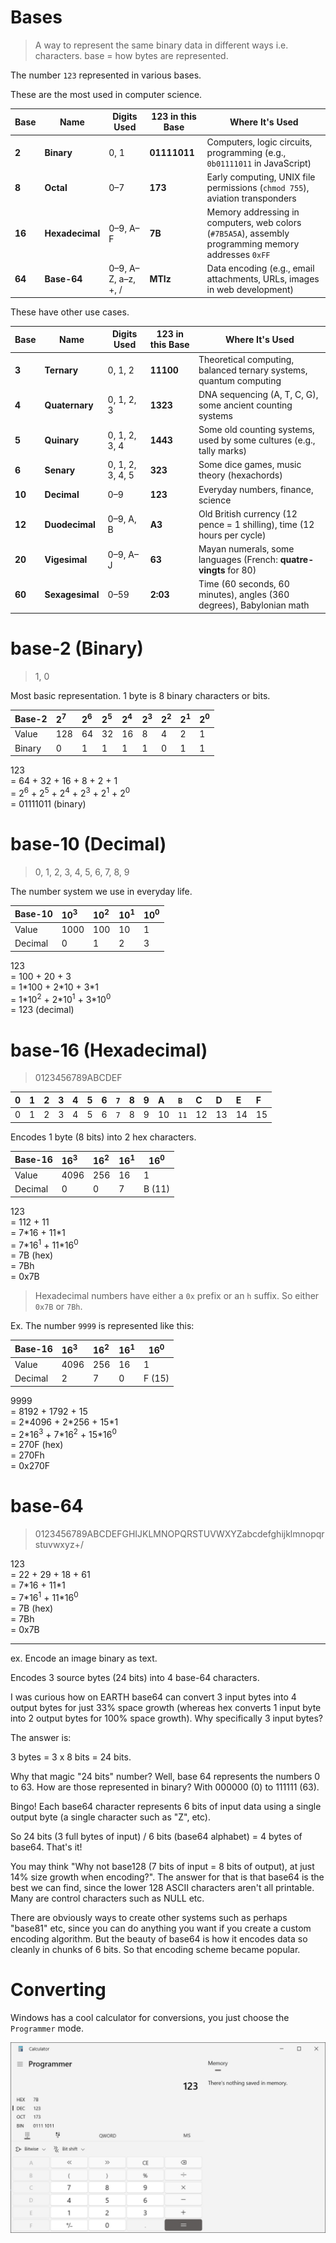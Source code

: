 # Bases

> A way to represent the same binary data in different ways i.e. characters. base = how bytes are represented.

The number `123` represented in various bases.

These are the most used in computer science.

| Base   | Name            | Digits Used         | 123 in this Base | Where It's Used                                                                                      |
| ------ | --------------- | ------------------- | ---------------- | ---------------------------------------------------------------------------------------------------- |
| **2**  | **Binary**      | 0, 1                | **01111011**     | Computers, logic circuits, programming (e.g., `0b01111011` in JavaScript)                            |
| **8**  | **Octal**       | 0–7                 | **173**          | Early computing, UNIX file permissions (`chmod 755`), aviation transponders                          |
| **16** | **Hexadecimal** | 0–9, A–F            | **7B**           | Memory addressing in computers, web colors (`#7B5A5A`), assembly programming memory addresses `0xFF` |
| **64** | **Base-64**     | 0–9, A–Z, a–z, +, / | **MTIz**         | Data encoding (e.g., email attachments, URLs, images in web development)                             |

These have other use cases.

| Base   | Name            | Digits Used      | 123 in this Base | Where It's Used                                                         |
| ------ | --------------- | ---------------- | ---------------- | ----------------------------------------------------------------------- |
| **3**  | **Ternary**     | 0, 1, 2          | **11100**        | Theoretical computing, balanced ternary systems, quantum computing      |
| **4**  | **Quaternary**  | 0, 1, 2, 3       | **1323**         | DNA sequencing (A, T, C, G), some ancient counting systems              |
| **5**  | **Quinary**     | 0, 1, 2, 3, 4    | **1443**         | Some old counting systems, used by some cultures (e.g., tally marks)    |
| **6**  | **Senary**      | 0, 1, 2, 3, 4, 5 | **323**          | Some dice games, music theory (hexachords)                              |
| **10** | **Decimal**     | 0–9              | **123**          | Everyday numbers, finance, science                                      |
| **12** | **Duodecimal**  | 0–9, A, B        | **A3**           | Old British currency (12 pence = 1 shilling), time (12 hours per cycle) |
| **20** | **Vigesimal**   | 0–9, A–J         | **63**           | Mayan numerals, some languages (French: **quatre-vingts** for 80)       |
| **60** | **Sexagesimal** | 0–59             | **2:03**         | Time (60 seconds, 60 minutes), angles (360 degrees), Babylonian math    |

# base-2 (Binary)

> 1, 0

Most basic representation. 1 byte is 8 binary characters or bits.

| Base-2 | 2<sup>7</sup> | 2<sup>6</sup> | 2<sup>5</sup> | 2<sup>4</sup> | 2<sup>3</sup> | 2<sup>2</sup> | 2<sup>1</sup> | 2<sup>0</sup> |
| :----- | :------------ | :------------ | :------------ | :------------ | :------------ | :------------ | :------------ | :------------ |
| Value  | 128           | 64            | 32            | 16            | 8             | 4             | 2             | 1             |
| Binary | 0             | 1             | 1             | 1             | 1             | 0             | 1             | 1             |

123  
= 64 + 32 + 16 + 8 + 2 + 1  
= 2<sup>6</sup> + 2<sup>5</sup> + 2<sup>4</sup> + 2<sup>3</sup> + 2<sup>1</sup> + 2<sup>0</sup>  
= 01111011 (binary)

# base-10 (Decimal)

> 0, 1, 2, 3, 4, 5, 6, 7, 8, 9

The number system we use in everyday life.

| Base-10 | 10<sup>3</sup> | 10<sup>2</sup> | 10<sup>1</sup> | 10<sup>0</sup> |
| :------ | :------------- | :------------- | :------------- | -------------- |
| Value   | 1000           | 100            | 10             | 1              |
| Decimal | 0              | 1              | 2              | 3              |

123  
= 100 + 20 + 3  
= 1\*100 + 2\*10 + 3\*1  
= 1\*10<sup>2</sup> + 2\*10<sup>1</sup> + 3\*10<sup>0</sup>  
= 123 (decimal)

# base-16 (Hexadecimal)

> 0123456789ABCDEF

| 0   | 1   | 2   | 3   | 4   | 5   | 6   | `7` | 8   | 9   | A   | `B`  | C   | D   | E   | F   |
| :-- | :-- | :-- | :-- | :-- | :-- | :-- | :-- | :-- | :-- | :-- | :--- | :-- | :-- | :-- | :-- |
| 0   | 1   | 2   | 3   | 4   | 5   | 6   | `7` | 8   | 9   | 10  | `11` | 12  | 13  | 14  | 15  |

Encodes 1 byte (8 bits) into 2 hex characters.

| Base-16 | 16<sup>3</sup> | 16<sup>2</sup> | 16<sup>1</sup> | 16<sup>0</sup> |
| :------ | :------------- | :------------- | :------------- | -------------- |
| Value   | 4096           | 256            | 16             | 1              |
| Decimal | 0              | 0              | 7              | B (11)         |

123  
= 112 + 11  
= 7\*16 + 11\*1  
= 7\*16<sup>1</sup> + 11\*16<sup>0</sup>  
= 7B (hex)  
= 7Bh  
= 0x7B

> Hexadecimal numbers have either a `0x` prefix or an `h` suffix. So either `0x7B` or `7Bh`.

Ex. The number `9999` is represented like this:

| Base-16 | 16<sup>3</sup> | 16<sup>2</sup> | 16<sup>1</sup> | 16<sup>0</sup> |
| :------ | :------------- | :------------- | :------------- | -------------- |
| Value   | 4096           | 256            | 16             | 1              |
| Decimal | 2              | 7              | 0              | F (15)         |

9999  
= 8192 + 1792 + 15  
= 2\*4096 + 2\*256 + 15\*1  
= 2\*16<sup>3</sup> + 7\*16<sup>2</sup> + 15\*16<sup>0</sup>  
= 270F (hex)  
= 270Fh  
= 0x270F

# base-64

> 0123456789ABCDEFGHIJKLMNOPQRSTUVWXYZabcdefghijklmnopqrstuvwxyz+/

123  
= 22 + 29 + 18 + 61  
= 7\*16 + 11\*1  
= 7\*16<sup>1</sup> + 11\*16<sup>0</sup>  
= 7B (hex)  
= 7Bh  
= 0x7B

---

ex. Encode an image binary as text.

Encodes 3 source bytes (24 bits) into 4 base-64 characters.

I was curious how on EARTH base64 can convert 3 input bytes into 4 output bytes for just 33% space growth (whereas hex converts 1 input byte into 2 output bytes for 100% space growth). Why specifically 3 input bytes?

The answer is:

3 bytes = 3 x 8 bits = 24 bits.

Why that magic "24 bits" number? Well, base 64 represents the numbers 0 to 63. How are those represented in binary? With 000000 (0) to 111111 (63).

Bingo! Each base64 character represents 6 bits of input data using a single output byte (a single character such as "Z", etc).

So 24 bits (3 full bytes of input) / 6 bits (base64 alphabet) = 4 bytes of base64. That's it!

You may think "Why not base128 (7 bits of input = 8 bits of output), at just 14% size growth when encoding?". The answer for that is that base64 is the best we can find, since the lower 128 ASCII characters aren't all printable. Many are control characters such as NULL etc.

There are obviously ways to create other systems such as perhaps "base81" etc, since you can do anything you want if you create a custom encoding algorithm. But the beauty of base64 is how it encodes data so cleanly in chunks of 6 bits. So that encoding scheme became popular.

# Converting

Windows has a cool calculator for conversions, you just choose the `Programmer` mode.

![Binary Calculator](../../pics/binary/binary_calculator.jpg)
